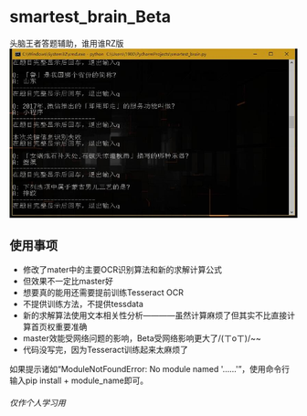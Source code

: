 # smartest_brain_Beta
头脑王者答题辅助，谁用谁RZ版
![](https://raw.githubusercontent.com/by777/smartest_brain/master/demo.jpg)
## 使用事项
+ 修改了mater中的主要OCR识别算法和新的求解计算公式
+ 但效果不一定比master好
+ 想要真的能用还需要提前训练Tesseract OCR
+ 不提供训练方法，不提供tessdata
+ 新的求解算法使用文本相关性分析————虽然计算麻烦了但其实不比直接计算首页权重要准确
+ master效能受网络问题的影响，Beta受网络影响更大了/(ㄒoㄒ)/~~
+ 代码没写完，因为Tesseract训练起来太麻烦了


如果提示诸如“ModuleNotFoundError: No module named '……'”，使用命令行输入pip install + module_name即可。

###### 仅作个人学习用
